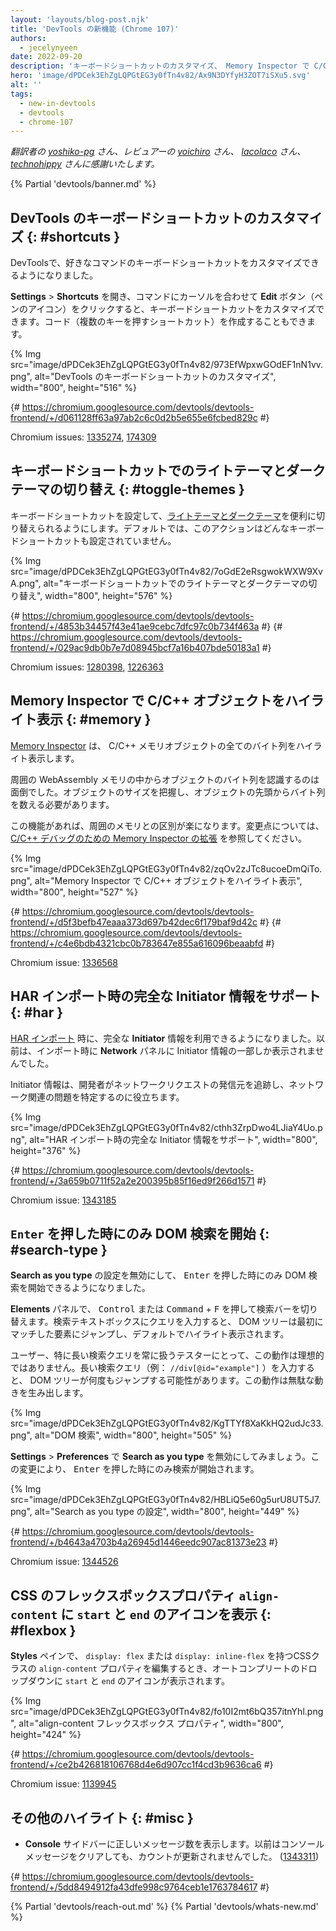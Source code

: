 ```yaml
---
layout: 'layouts/blog-post.njk'
title: 'DevTools の新機能 (Chrome 107)'
authors:
  - jecelynyeen
date: 2022-09-20
description: 'キーボードショートカットのカスタマイズ、 Memory Inspector で C/C++ オブジェクトのハイライト表示など'
hero: 'image/dPDCek3EhZgLQPGtEG3y0fTn4v82/Ax9N3DYfyH3ZOT7iSXu5.svg'
alt: ''
tags:
  - new-in-devtools
  - devtools
  - chrome-107
---
```


*翻訳者の [yoshiko-pg](https://github.com/yoshiko-pg) さん、レビュアーの [yoichiro](https://github.com/yoichiro) さん、 [lacolaco](https://github.com/lacolaco) さん、 [technohippy](https://github.com/technohippy) さんに感謝いたします。*

{% Partial 'devtools/banner.md' %}

<!-- Content starts here -->

<!-- ## Customize keyboard shortcuts in DevTools {: #shortcuts } -->
## DevTools のキーボードショートカットのカスタマイズ {: #shortcuts }

<!-- You can now customize keyboard shortcuts for your favorite commands in DevTools. -->
DevToolsで、好きなコマンドのキーボードショートカットをカスタマイズできるようになりました。

<!-- Go to **Settings** > **Shortcuts**, hover over a command and click the **Edit** button (pen icon) to customize the keyboard shortcut. You can create chords (a.k.a multi-key press shortcuts) as well.  -->
**Settings** > **Shortcuts** を開き、コマンドにカーソルを合わせて **Edit** ボタン（ペンのアイコン）をクリックすると、キーボードショートカットをカスタマイズできます。コード（複数のキーを押すショートカット）を作成することもできます。

{% Img src="image/dPDCek3EhZgLQPGtEG3y0fTn4v82/973EfWpxwGOdEF1nN1vv.png", alt="DevTools のキーボードショートカットのカスタマイズ", width="800", height="516" %}

{# https://chromium.googlesource.com/devtools/devtools-frontend/+/d061128ff63a97ab2c6c0d2b5e655e6fcbed829c #}

Chromium issues: [1335274](https://crbug.com/1335274), [174309](https://crbug.com/174309)


<!-- ## Toggle light and dark themes with keyboard shortcut {: #toggle-themes } -->
## キーボードショートカットでのライトテーマとダークテーマの切り替え {: #toggle-themes }

<!-- Configure a keyboard shortcut to toggle [light and dark themes](/docs/devtools/rendering/emulate-css/#emulate-css-media-feature-prefers-color-scheme) conveniently. By default, the action doesn’t map to any keyboard shortcut. -->
キーボードショートカットを設定して、[ライトテーマとダークテーマ](/docs/devtools/rendering/emulate-css/#emulate-css-media-feature-prefers-color-scheme)を便利に切り替えられるようにします。デフォルトでは、このアクションはどんなキーボードショートカットも設定されていません。

{% Img src="image/dPDCek3EhZgLQPGtEG3y0fTn4v82/7oGdE2eRsgwokWXW9XvA.png", alt="キーボードショートカットでのライトテーマとダークテーマの切り替え", width="800", height="576" %}

{# https://chromium.googlesource.com/devtools/devtools-frontend/+/4853b34457f43e41ae9cebc7dfc97c0b734f463a #}
{# https://chromium.googlesource.com/devtools/devtools-frontend/+/029ac9db0b7e7d08945bcf7a16b407bde50183a1 #}

Chromium issues: [1280398](https://crbug.com/1280398), [1226363](https://crbug.com/1226363)


<!-- ## Highlight C/C++ objects in the Memory Inspector {: #memory } -->
## Memory Inspector で C/C++ オブジェクトをハイライト表示 {: #memory }

<!-- The [Memory Inspector](/docs/devtools/memory-inspector/) highlights all the bytes of a C/C++ memory object. -->
[Memory Inspector](/docs/devtools/memory-inspector/) は、 C/C++ メモリオブジェクトの全てのバイト列をハイライト表示します。

<!-- Recognizing an object’s bytes among the surrounding WebAssembly memory was a pain point. You have to know the object’s size and count bytes from the object’s start. -->
周囲の WebAssembly メモリの中からオブジェクトのバイト列を認識するのは面倒でした。オブジェクトのサイズを把握し、オブジェクトの先頭からバイト列を数える必要があります。

<!-- With this feature,  it helps you tell them apart from the surrounding memory. See [Extending the Memory Inspector for C/C++ debugging](/blog/memory-inspector-extended-cpp/) to learn more about the changes. -->
この機能があれば、周囲のメモリとの区別が楽になります。変更点については、 [C/C++ デバッグのための Memory Inspector の拡張](/blog/memory-inspector-extended-cpp/) を参照してください。

{% Img src="image/dPDCek3EhZgLQPGtEG3y0fTn4v82/zqOv2zJTc8ucoeDmQiTo.png", alt="Memory Inspector で C/C++ オブジェクトをハイライト表示", width="800", height="527" %}

{# https://chromium.googlesource.com/devtools/devtools-frontend/+/d5f3befb47eaaa373d697b42dec6f179baf9d42c #}
{# https://chromium.googlesource.com/devtools/devtools-frontend/+/c4e6bdb4321cbc0b783647e855a616096beaabfd #}

Chromium issue: [1336568](https://crbug.com/1336568)


<!-- ## Support full initiator information for HAR import {: #har } -->
## HAR インポート時の完全な Initiator 情報をサポート {: #har }

<!-- Full **Initiator** information is available now for [HAR import](/docs/devtools/network/reference/#save-as-har). Previously, the **Network** panel only shows partial initiator information during import. -->
[HAR インポート](/docs/devtools/network/reference/#save-as-har) 時に、完全な **Initiator** 情報を利用できるようになりました。以前は、インポート時に **Network** パネルに Initiator 情報の一部しか表示されませんでした。

<!-- The initiator information helps developers to trace the origin of a network request and identify network-related issues.  -->
Initiator 情報は、開発者がネットワークリクエストの発信元を追跡し、ネットワーク関連の問題を特定するのに役立ちます。

{% Img src="image/dPDCek3EhZgLQPGtEG3y0fTn4v82/cthh3ZrpDwo4LJiaY4Uo.png", alt="HAR インポート時の完全な Initiator 情報をサポート", width="800", height="376" %}

{# https://chromium.googlesource.com/devtools/devtools-frontend/+/3a659b0711f52a2e200395b85f16ed9f266d1571 #}

Chromium issue: [1343185](https://crbug.com/1343185)



<!-- ## Start DOM search after pressing `Enter` {: #search-type } -->
## `Enter` を押した時にのみ DOM 検索を開始 {: #search-type }

<!-- You can now disable the **Search as you type** setting to always start DOM search after pressing <kbd>Enter</kbd>.  -->
**Search as you type** の設定を無効にして、 <kbd>Enter</kbd> を押した時にのみ DOM 検索を開始できるようになりました。

<!-- In the **Elements** panel, toggle the search bar with <kbd>Control</kbd> or <kbd>Command</kbd> + <kbd>F</kbd>. As you type a query in the search textbox, the DOM tree will jump to the first matching element and highlight it by default.  -->
**Elements** パネルで、 <kbd>Control</kbd> または <kbd>Command</kbd> + <kbd>F</kbd> を押して検索バーを切り替えます。検索テキストボックスにクエリを入力すると、 DOM ツリーは最初にマッチした要素にジャンプし、デフォルトでハイライト表示されます。

<!-- For users, especially testers who always work with lengthy search queries, this behavior is not ideal. The DOM tree might jump multiple times as you type in a lengthy search query (e.g. `//div[@id="example"]`). This behavior creates unnecessary motion. -->
ユーザー、特に長い検索クエリを常に扱うテスターにとって、この動作は理想的ではありません。長い検索クエリ（例： `//div[@id="example"]` ）を入力すると、 DOM ツリーが何度もジャンプする可能性があります。この動作は無駄な動きを生み出します。

{% Img src="image/dPDCek3EhZgLQPGtEG3y0fTn4v82/KgTTYf8XaKkHQ2udJc33.png", alt="DOM 検索", width="800", height="505" %}

<!-- Go to **Settings** > **Preferences**, disable **Search as you type**. With this change, the search will start only after you press <kbd>Enter</kbd>. -->
**Settings** > **Preferences** で **Search as you type** を無効にしてみましょう。この変更により、 <kbd>Enter</kbd> を押した時にのみ検索が開始されます。

{% Img src="image/dPDCek3EhZgLQPGtEG3y0fTn4v82/HBLiQ5e60g5urU8UT5J7.png", alt="Search as you type の設定", width="800", height="449" %}

{# https://chromium.googlesource.com/devtools/devtools-frontend/+/b4643a4703b4a26945d1446eedc907ac81373e23 #}

Chromium issue: [1344526](https://crbug.com/1344526)


<!-- ## Display `start` and `end` icons for `align-content` CSS flexbox properties {: #flexbox } -->
## CSS のフレックスボックスプロパティ `align-content` に `start` と `end` のアイコンを表示 {: #flexbox }

<!-- In the **Styles** pane, edit the `align-content` properties in a CSS class with `display: flex` or `display: inline-flex`. The `start` and `end` show in the auto-complete dropdown with icons. -->
**Styles** ペインで、 `display: flex` または `display: inline-flex` を持つCSSクラスの `align-content` プロパティを編集するとき、オートコンプリートのドロップダウンに `start` と `end` のアイコンが表示されます。

{% Img src="image/dPDCek3EhZgLQPGtEG3y0fTn4v82/fo10I2mt6bQ357itnYhl.png", alt="align-content フレックスボックス プロパティ", width="800", height="424" %}

{# https://chromium.googlesource.com/devtools/devtools-frontend/+/ce2b426818106768d4e6d907cc1f4cd3b9636ca6 #}

Chromium issue: [1139945](https://crbug.com/1139945)


<!-- ## Miscellaneous highlights {: #misc } -->
## その他のハイライト {: #misc }

<!-- - Display correct message counts in the **Console** sidebar. Previously, the counts didn't refresh when clearing console messages. ([1343311](https://crbug.com/1343311)) -->
- **Console** サイドバーに正しいメッセージ数を表示します。以前はコンソールメッセージをクリアしても、カウントが更新されませんでした。 ([1343311](https://crbug.com/1343311))

{# https://chromium.googlesource.com/devtools/devtools-frontend/+/5dd8494912fa43dfe998c9764ceb1e1763784617 #}


{% Partial 'devtools/reach-out.md' %}
{% Partial 'devtools/whats-new.md' %}

